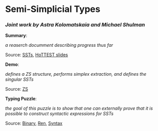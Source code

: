 # Semi-Simplicial Types

### *Joint work by Astra Kolomatskaia and Michael Shulman*

**Summary**:

*a reaserch documment describing progress thus far*

Source: [SSTs](SSTs.pdf), [HoTTEST slides](HoTTESTslides.pdf)

**Demo**:

*defines a ZS structure, performs simplex extraction, and defines the singular SSTs*

Source: [ZS](ZS.agda)

**Typing Puzzle**:

*the goal of this puzzle is to show that one can externally prove that it is possible to construct syntactic expressions for SSTs*

Source: [Binary](Binary.agda), [Ren](Ren.agda), [Syntax](Syntax.agda)
